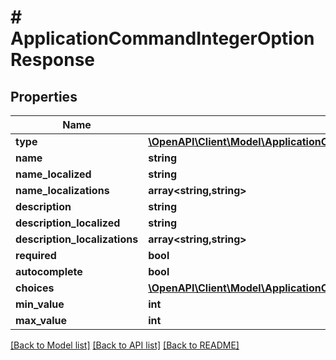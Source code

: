 # # ApplicationCommandIntegerOptionResponse

## Properties

Name | Type | Description | Notes
------------ | ------------- | ------------- | -------------
**type** | [**\OpenAPI\Client\Model\ApplicationCommandOptionType**](ApplicationCommandOptionType.md) |  |
**name** | **string** |  |
**name_localized** | **string** |  | [optional]
**name_localizations** | **array<string,string>** |  | [optional]
**description** | **string** |  |
**description_localized** | **string** |  | [optional]
**description_localizations** | **array<string,string>** |  | [optional]
**required** | **bool** |  | [optional]
**autocomplete** | **bool** |  | [optional]
**choices** | [**\OpenAPI\Client\Model\ApplicationCommandOptionIntegerChoiceResponse[]**](ApplicationCommandOptionIntegerChoiceResponse.md) |  | [optional]
**min_value** | **int** |  | [optional]
**max_value** | **int** |  | [optional]

[[Back to Model list]](../../README.md#models) [[Back to API list]](../../README.md#endpoints) [[Back to README]](../../README.md)
